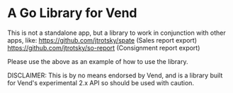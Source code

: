 A Go Library for Vend
========

This is not a standalone app, but a library to work in conjunction with other apps, like:
https://github.com/jtrotsky/spate (Sales report export)
https://github.com/jtrotsky/so-report (Consignment report export)

Please use the above as an example of how to use the library. 

DISCLAIMER:
This is by no means endorsed by Vend, and is a library built for Vend's experimental 2.x API so should be used with caution.
